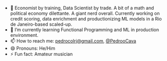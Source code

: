 - 🔭 Economist by training, Data Scientist by trade. A bit of a math and political economy dilettante. A giant nerd overall. Currently working on credit scoring, data enrichment and productionizing ML models in a Rio de Janeiro-based scaled-up.
- 🌱 I’m currently learning Functional Programming and ML in production environment.
- 📫 How to reach me: pedrocolrj@gmail.com, [@PedrooCava](twitter.com/PedrooCava)
- 😄 Pronouns: He/Him
- ⚡ Fun fact: Amateur musician
